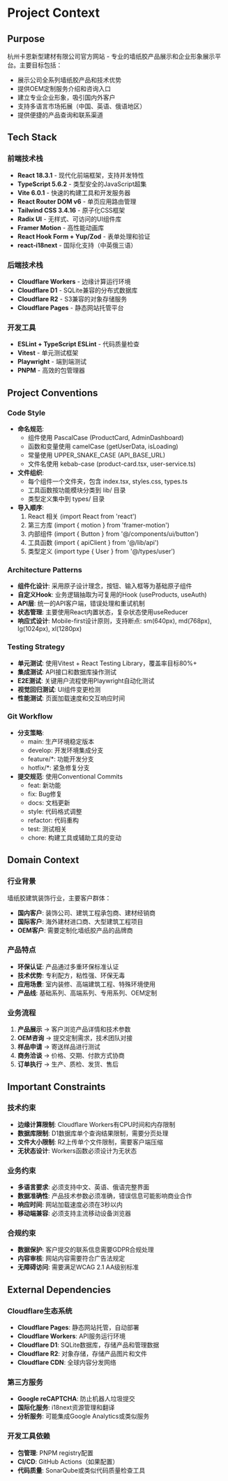 # Project Context

## Purpose
杭州卡恩新型建材有限公司官方网站 - 专业的墙纸胶产品展示和企业形象展示平台。主要目标包括：
- 展示公司全系列墙纸胶产品和技术优势
- 提供OEM定制服务介绍和咨询入口
- 建立专业企业形象，吸引国内外客户
- 支持多语言市场拓展（中国、英语、俄语地区）
- 提供便捷的产品查询和联系渠道

## Tech Stack
### 前端技术栈
- **React 18.3.1** - 现代化前端框架，支持并发特性
- **TypeScript 5.6.2** - 类型安全的JavaScript超集
- **Vite 6.0.1** - 快速的构建工具和开发服务器
- **React Router DOM v6** - 单页应用路由管理
- **Tailwind CSS 3.4.16** - 原子化CSS框架
- **Radix UI** - 无样式、可访问的UI组件库
- **Framer Motion** - 高性能动画库
- **React Hook Form + Yup/Zod** - 表单处理和验证
- **react-i18next** - 国际化支持（中英俄三语）

### 后端技术栈
- **Cloudflare Workers** - 边缘计算运行环境
- **Cloudflare D1** - SQLite兼容的分布式数据库
- **Cloudflare R2** - S3兼容的对象存储服务
- **Cloudflare Pages** - 静态网站托管平台

### 开发工具
- **ESLint + TypeScript ESLint** - 代码质量检查
- **Vitest** - 单元测试框架
- **Playwright** - 端到端测试
- **PNPM** - 高效的包管理器

## Project Conventions

### Code Style
- **命名规范**:
  - 组件使用 PascalCase (ProductCard, AdminDashboard)
  - 函数和变量使用 camelCase (getUserData, isLoading)
  - 常量使用 UPPER_SNAKE_CASE (API_BASE_URL)
  - 文件名使用 kebab-case (product-card.tsx, user-service.ts)
- **文件组织**:
  - 每个组件一个文件夹，包含 index.tsx, styles.css, types.ts
  - 工具函数按功能模块分类到 lib/ 目录
  - 类型定义集中到 types/ 目录
- **导入顺序**:
  1. React 相关 (import React from 'react')
  2. 第三方库 (import { motion } from 'framer-motion')
  3. 内部组件 (import { Button } from '@/components/ui/button')
  4. 工具函数 (import { apiClient } from '@/lib/api')
  5. 类型定义 (import type { User } from '@/types/user')

### Architecture Patterns
- **组件化设计**: 采用原子设计理念，按钮、输入框等为基础原子组件
- **自定义Hook**: 业务逻辑抽取为可复用的Hook (useProducts, useAuth)
- **API层**: 统一的API客户端，错误处理和重试机制
- **状态管理**: 主要使用React内置状态，复杂状态使用useReducer
- **响应式设计**: Mobile-first设计原则，支持断点: sm(640px), md(768px), lg(1024px), xl(1280px)

### Testing Strategy
- **单元测试**: 使用Vitest + React Testing Library，覆盖率目标80%+
- **集成测试**: API接口和数据库操作测试
- **E2E测试**: 关键用户流程使用Playwright自动化测试
- **视觉回归测试**: UI组件变更检测
- **性能测试**: 页面加载速度和交互响应时间

### Git Workflow
- **分支策略**:
  - main: 生产环境稳定版本
  - develop: 开发环境集成分支
  - feature/*: 功能开发分支
  - hotfix/*: 紧急修复分支
- **提交规范**: 使用Conventional Commits
  - feat: 新功能
  - fix: Bug修复
  - docs: 文档更新
  - style: 代码格式调整
  - refactor: 代码重构
  - test: 测试相关
  - chore: 构建工具或辅助工具的变动

## Domain Context
### 行业背景
墙纸胶建筑装饰行业，主要客户群体：
- **国内客户**: 装饰公司、建筑工程承包商、建材经销商
- **国际客户**: 海外建材进口商、大型建筑工程项目
- **OEM客户**: 需要定制化墙纸胶产品的品牌商

### 产品特点
- **环保认证**: 产品通过多重环保标准认证
- **技术优势**: 专利配方，粘性强、环保无毒
- **应用场景**: 室内装修、高端建筑工程、特殊环境使用
- **产品线**: 基础系列、高端系列、专用系列、OEM定制

### 业务流程
1. **产品展示** → 客户浏览产品详情和技术参数
2. **OEM咨询** → 提交定制需求，技术团队对接
3. **样品申请** → 寄送样品进行测试
4. **商务洽谈** → 价格、交期、付款方式协商
5. **订单执行** → 生产、质检、发货、售后

## Important Constraints

### 技术约束
- **边缘计算限制**: Cloudflare Workers有CPU时间和内存限制
- **数据库限制**: D1数据库单个查询结果限制，需要分页处理
- **文件大小限制**: R2上传单个文件限制，需要客户端压缩
- **无状态设计**: Workers函数必须设计为无状态

### 业务约束
- **多语言要求**: 必须支持中文、英语、俄语完整界面
- **数据准确性**: 产品技术参数必须准确，错误信息可能影响商业合作
- **响应时间**: 网站加载速度必须在3秒以内
- **移动端兼容**: 必须支持主流移动设备浏览器

### 合规约束
- **数据保护**: 客户提交的联系信息需要GDPR合规处理
- **内容审核**: 网站内容需要符合广告法规定
- **无障碍访问**: 需要满足WCAG 2.1 AA级别标准

## External Dependencies

### Cloudflare生态系统
- **Cloudflare Pages**: 静态网站托管，自动部署
- **Cloudflare Workers**: API服务运行环境
- **Cloudflare D1**: SQLite数据库，存储产品和管理数据
- **Cloudflare R2**: 对象存储，存储产品图片和文件
- **Cloudflare CDN**: 全球内容分发网络

### 第三方服务
- **Google reCAPTCHA**: 防止机器人垃圾提交
- **国际化服务**: i18next资源管理和翻译
- **分析服务**: 可能集成Google Analytics或类似服务

### 开发工具依赖
- **包管理**: PNPM registry配置
- **CI/CD**: GitHub Actions（如果配置）
- **代码质量**: SonarQube或类似代码质量检查工具
